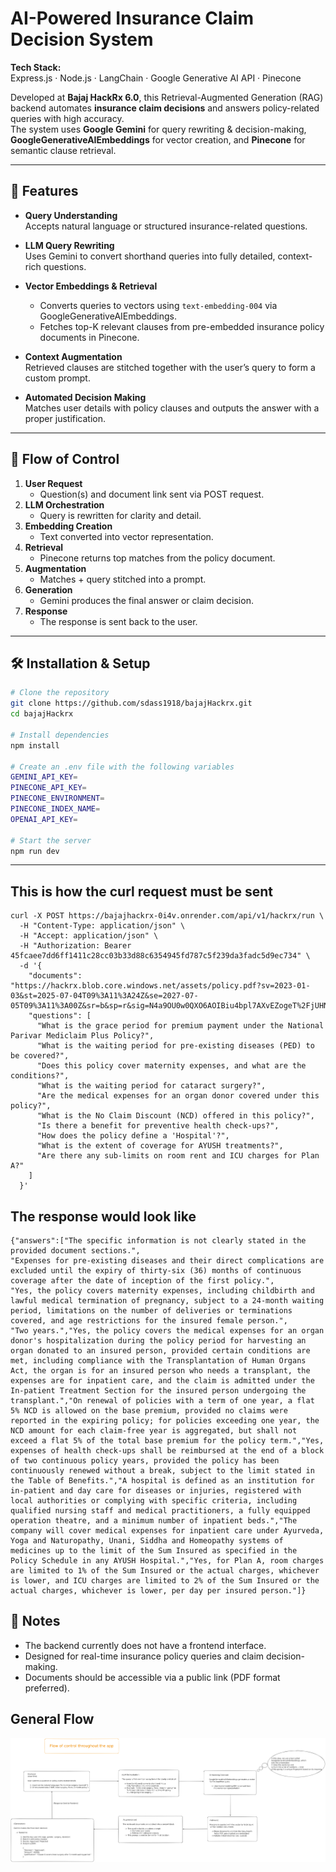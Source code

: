 # AI-Powered Insurance Claim Decision System

**Tech Stack:**  
Express.js · Node.js · LangChain · Google Generative AI API · Pinecone

Developed at **Bajaj HackRx 6.0**, this Retrieval-Augmented Generation (RAG) backend automates **insurance claim decisions** and answers policy-related queries with high accuracy.  
The system uses **Google Gemini** for query rewriting & decision-making, **GoogleGenerativeAIEmbeddings** for vector creation, and **Pinecone** for semantic clause retrieval.

---

## 🚀 Features

- **Query Understanding**  
  Accepts natural language or structured insurance-related questions.
  
- **LLM Query Rewriting**  
  Uses Gemini to convert shorthand queries into fully detailed, context-rich questions.

- **Vector Embeddings & Retrieval**  
  - Converts queries to vectors using `text-embedding-004` via GoogleGenerativeAIEmbeddings.
  - Fetches top-K relevant clauses from pre-embedded insurance policy documents in Pinecone.

- **Context Augmentation**  
  Retrieved clauses are stitched together with the user’s query to form a custom prompt.

- **Automated Decision Making**  
  Matches user details with policy clauses and outputs the answer with a proper justification.

---

## 📂 Flow of Control

1. **User Request**  
   - Question(s) and document link sent via POST request.
2. **LLM Orchestration**  
   - Query is rewritten for clarity and detail.
3. **Embedding Creation**  
   - Text converted into vector representation.
4. **Retrieval**  
   - Pinecone returns top matches from the policy document.
5. **Augmentation**  
   - Matches + query stitched into a prompt.
6. **Generation**  
   - Gemini produces the final answer or claim decision.
7. **Response**  
   - The response is sent back to the user.

---

## 🛠️ Installation & Setup

```bash
# Clone the repository
git clone https://github.com/sdass1918/bajajHackrx.git
cd bajajHackrx

# Install dependencies
npm install

# Create an .env file with the following variables
GEMINI_API_KEY=
PINECONE_API_KEY=
PINECONE_ENVIRONMENT=
PINECONE_INDEX_NAME=
OPENAI_API_KEY=

# Start the server
npm run dev
```

---

## This is how the curl request must be sent

```
curl -X POST https://bajajhackrx-0i4v.onrender.com/api/v1/hackrx/run \
  -H "Content-Type: application/json" \
  -H "Accept: application/json" \
  -H "Authorization: Bearer 45fcaee7dd6ff1411c28cc03b33d88c6354945fd787c5f239da3fadc5d9ec734" \
  -d '{
    "documents": "https://hackrx.blob.core.windows.net/assets/policy.pdf?sv=2023-01-03&st=2025-07-04T09%3A11%3A24Z&se=2027-07-05T09%3A11%3A00Z&sr=b&sp=r&sig=N4a9OU0w0QXO6AOIBiu4bpl7AXvEZogeT%2FjUHNO7HzQ%3D",
    "questions": [
      "What is the grace period for premium payment under the National Parivar Mediclaim Plus Policy?",
      "What is the waiting period for pre-existing diseases (PED) to be covered?",
      "Does this policy cover maternity expenses, and what are the conditions?",
      "What is the waiting period for cataract surgery?",
      "Are the medical expenses for an organ donor covered under this policy?",
      "What is the No Claim Discount (NCD) offered in this policy?",
      "Is there a benefit for preventive health check-ups?",
      "How does the policy define a 'Hospital'?",
      "What is the extent of coverage for AYUSH treatments?",
      "Are there any sub-limits on room rent and ICU charges for Plan A?"
    ]
  }'
```

## The response would look like

```
{"answers":["The specific information is not clearly stated in the provided document sections.",
"Expenses for pre-existing diseases and their direct complications are excluded until the expiry of thirty-six (36) months of continuous coverage after the date of inception of the first policy.",
"Yes, the policy covers maternity expenses, including childbirth and lawful medical termination of pregnancy, subject to a 24-month waiting period, limitations on the number of deliveries or terminations covered, and age restrictions for the insured female person.",
"Two years.","Yes, the policy covers the medical expenses for an organ donor's hospitalization during the policy period for harvesting an organ donated to an insured person, provided certain conditions are met, including compliance with the Transplantation of Human Organs Act, the organ is for an insured person who needs a transplant, the expenses are for inpatient care, and the claim is admitted under the In-patient Treatment Section for the insured person undergoing the transplant.","On renewal of policies with a term of one year, a flat 5% NCD is allowed on the base premium, provided no claims were reported in the expiring policy; for policies exceeding one year, the NCD amount for each claim-free year is aggregated, but shall not exceed a flat 5% of the total base premium for the policy term.","Yes, expenses of health check-ups shall be reimbursed at the end of a block of two continuous policy years, provided the policy has been continuously renewed without a break, subject to the limit stated in the Table of Benefits.","A hospital is defined as an institution for in-patient and day care for diseases or injuries, registered with local authorities or complying with specific criteria, including qualified nursing staff and medical practitioners, a fully equipped operation theatre, and a minimum number of inpatient beds.","The company will cover medical expenses for inpatient care under Ayurveda, Yoga and Naturopathy, Unani, Siddha and Homeopathy systems of medicines up to the limit of the Sum Insured as specified in the Policy Schedule in any AYUSH Hospital.","Yes, for Plan A, room charges are limited to 1% of the Sum Insured or the actual charges, whichever is lower, and ICU charges are limited to 2% of the Sum Insured or the actual charges, whichever is lower, per day per insured person."]}
```

## 📝 Notes

- The backend currently does not have a frontend interface.
- Designed for real-time insurance policy queries and claim decision-making.
- Documents should be accessible via a public link (PDF format preferred).

## General Flow
![Screenshot of the app](<rag_excalidraw (1).png>)

